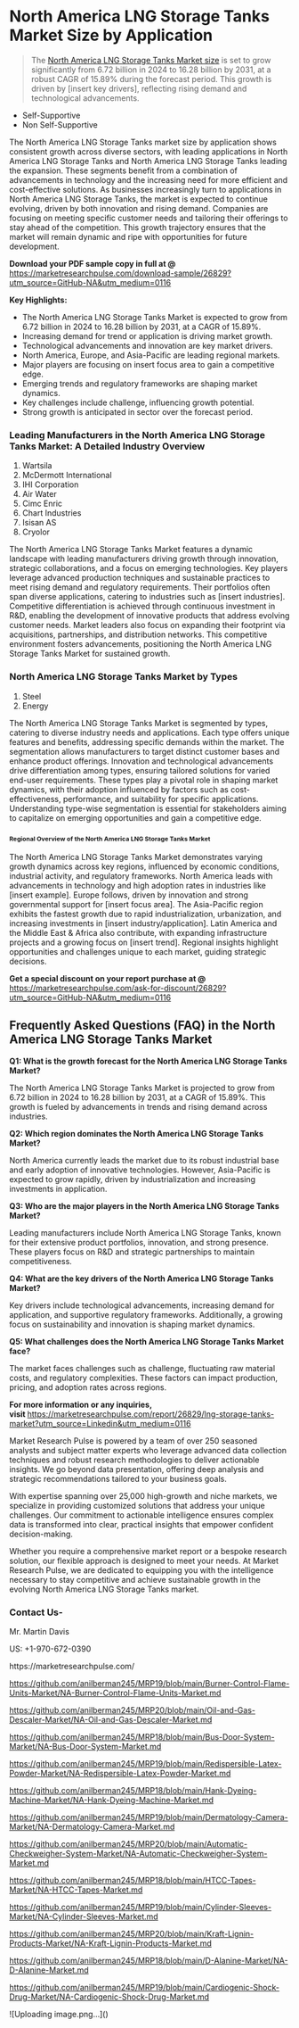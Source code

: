 <h1>North America LNG Storage Tanks Market&nbsp;Size by Application</h1><blockquote><p>The <a href="https://marketresearchpulse.com/download-sample/26829?utm_source=GitHub-NA&amp;utm_medium=0116">North America LNG Storage Tanks Market size</a> is set to grow significantly from 6.72 billion in 2024 to 16.28 billion by 2031, at a robust CAGR of 15.89% during the forecast period. This growth is driven by [insert key drivers], reflecting rising demand and technological advancements.</p></blockquote><ul><li>Self-Supportive<li> Non Self-Supportive</li></ul><p>The North America LNG Storage Tanks market size by application shows consistent growth across diverse sectors, with leading applications in North America LNG Storage Tanks and North America LNG Storage Tanks leading the expansion. These segments benefit from a combination of advancements in technology and the increasing need for more efficient and cost-effective solutions. As businesses increasingly turn to applications in North America LNG Storage Tanks, the market is expected to continue evolving, driven by both innovation and rising demand. Companies are focusing on meeting specific customer needs and tailoring their offerings to stay ahead of the competition. This growth trajectory ensures that the market will remain dynamic and ripe with opportunities for future development.</p><p><strong>Download your PDF sample copy in full at @ </strong><a href="https://marketresearchpulse.com/download-sample/26829?utm_source=GitHub-NA&amp;utm_medium=0116">https://marketresearchpulse.com/download-sample/26829?utm_source=GitHub-NA&amp;utm_medium=0116</a></p><p><strong>Key Highlights: </strong></p><ul><li>The North America LNG Storage Tanks Market is expected to grow from 6.72 billion in 2024 to 16.28 billion by 2031, at a CAGR of 15.89%.</li><li>Increasing demand for trend or application is driving market growth.</li><li>Technological advancements and innovation are key market drivers.</li><li>North America, Europe, and Asia-Pacific are leading regional markets.</li><li>Major players are focusing on insert focus area to gain a competitive edge.</li><li>Emerging trends and regulatory frameworks are shaping market dynamics.</li><li>Key challenges include challenge, influencing growth potential.</li><li>Strong growth is anticipated in sector over the forecast period.</li></ul><h3>Leading Manufacturers in the North America LNG Storage Tanks Market: A Detailed Industry Overview</h3><ol><li>Wartsila</li><li>McDermott International</li><li>IHI Corporation</li><li>Air Water</li><li>Cimc Enric</li><li>Chart Industries</li><li>Isisan AS</li><li>Cryolor</li></ol><div class="flex max-w-full flex-col flex-grow"><div class="min-h-8 text-message flex w-full flex-col items-end gap-2 whitespace-normal break-words [.text-message+&amp;]:mt-5" dir="auto" data-message-author-role="assistant" data-message-id="fd8432e4-4910-450d-b182-61b7bfb0a01f" data-message-model-slug="gpt-4o"><div class="flex w-full flex-col gap-1 empty:hidden first:pt-[3px]"><div class="markdown prose w-full break-words dark:prose-invert light"><p>The North America LNG Storage Tanks Market features a dynamic landscape with leading manufacturers driving growth through innovation, strategic collaborations, and a focus on emerging technologies. Key players leverage advanced production techniques and sustainable practices to meet rising demand and regulatory requirements. Their portfolios often span diverse applications, catering to industries such as [insert industries]. Competitive differentiation is achieved through continuous investment in R&amp;D, enabling the development of innovative products that address evolving customer needs. Market leaders also focus on expanding their footprint via acquisitions, partnerships, and distribution networks. This competitive environment fosters advancements, positioning the North America LNG Storage Tanks Market for sustained growth.</p></div></div></div></div><h3>North America LNG Storage Tanks Market by Types</h3><ol><li>Steel<li> Energy</li></ol><div class="flex max-w-full flex-col flex-grow"><div class="min-h-8 text-message flex w-full flex-col items-end gap-2 whitespace-normal break-words [.text-message+&amp;]:mt-5" dir="auto" data-message-author-role="assistant" data-message-id="084470be-0bb7-4664-bddf-5156b4f41249" data-message-model-slug="gpt-4o-mini"><div class="flex w-full flex-col gap-1 empty:hidden first:pt-[3px]"><div class="markdown prose w-full break-words dark:prose-invert light"><p>The North America LNG Storage Tanks Market is segmented by types, catering to diverse industry needs and applications. Each type offers unique features and benefits, addressing specific demands within the market. The segmentation allows manufacturers to target distinct customer bases and enhance product offerings. Innovation and technological advancements drive differentiation among types, ensuring tailored solutions for varied end-user requirements. These types play a pivotal role in shaping market dynamics, with their adoption influenced by factors such as cost-effectiveness, performance, and suitability for specific applications. Understanding type-wise segmentation is essential for stakeholders aiming to capitalize on emerging opportunities and gain a competitive edge.</p></div></div></div></div><h3><span style="font-size: 11px;">Regional Overview of the North America LNG Storage Tanks Market</span></h3><div class="flex max-w-full flex-col flex-grow"><div class="min-h-8 text-message flex w-full flex-col items-end gap-2 whitespace-normal break-words [.text-message+&amp;]:mt-5" dir="auto" data-message-author-role="assistant" data-message-id="e9038762-ce64-4e30-91c9-9bd413514231" data-message-model-slug="gpt-4o-mini"><div class="flex w-full flex-col gap-1 empty:hidden first:pt-[3px]"><div class="markdown prose w-full break-words dark:prose-invert light"><p>The North America LNG Storage Tanks Market demonstrates varying growth dynamics across key regions, influenced by economic conditions, industrial activity, and regulatory frameworks. North America leads with advancements in technology and high adoption rates in industries like [insert example]. Europe follows, driven by innovation and strong governmental support for [insert focus area]. The Asia-Pacific region exhibits the fastest growth due to rapid industrialization, urbanization, and increasing investments in [insert industry/application]. Latin America and the Middle East &amp; Africa also contribute, with expanding infrastructure projects and a growing focus on [insert trend]. Regional insights highlight opportunities and challenges unique to each market, guiding strategic decisions.</p></div></div></div></div><p><strong>Get a special discount on your report purchase at @ </strong><a href="https://marketresearchpulse.com/ask-for-discount/26829?utm_source=GitHub-NA&amp;utm_medium=0116">https://marketresearchpulse.com/ask-for-discount/26829?utm_source=GitHub-NA&amp;utm_medium=0116</a></p><h2>Frequently Asked Questions (FAQ) in the North America LNG Storage Tanks Market</h2><p><strong>Q1: What is the growth forecast for the North America LNG Storage Tanks Market?</strong></p><p>The North America LNG Storage Tanks Market is projected to grow from 6.72 billion in 2024 to 16.28 billion by 2031, at a CAGR of 15.89%. This growth is fueled by advancements in trends and rising demand across industries.</p><p><strong>Q2: Which region dominates the North America LNG Storage Tanks Market?</strong></p><p>North America currently leads the market due to its robust industrial base and early adoption of innovative technologies. However, Asia-Pacific is expected to grow rapidly, driven by industrialization and increasing investments in application.</p><p><strong>Q3: Who are the major players in the North America LNG Storage Tanks Market?</strong></p><p>Leading manufacturers include North America LNG Storage Tanks, known for their extensive product portfolios, innovation, and strong presence. These players focus on R&amp;D and strategic partnerships to maintain competitiveness.</p><p><strong>Q4: What are the key drivers of the North America LNG Storage Tanks Market?</strong></p><p>Key drivers include technological advancements, increasing demand for application, and supportive regulatory frameworks. Additionally, a growing focus on sustainability and innovation is shaping market dynamics.</p><p><strong>Q5: What challenges does the North America LNG Storage Tanks Market face?</strong></p><p>The market faces challenges such as challenge, fluctuating raw material costs, and regulatory complexities. These factors can impact production, pricing, and adoption rates across regions.</p><p><strong>For more information or any inquiries, visit&nbsp;</strong><a href="https://marketresearchpulse.com/report/26829/lng-storage-tanks-market?utm_source=Linkedin&utm_medium=0116">https://marketresearchpulse.com/report/26829/lng-storage-tanks-market?utm_source=Linkedin&utm_medium=0116</a></p><p>Market Research Pulse is powered by a team of over 250 seasoned analysts and subject matter experts who leverage advanced data collection techniques and robust research methodologies to deliver actionable insights. We go beyond data presentation, offering deep analysis and strategic recommendations tailored to your business goals.</p><p>With expertise spanning over 25,000 high-growth and niche markets, we specialize in providing customized solutions that address your unique challenges. Our commitment to actionable intelligence ensures complex data is transformed into clear, practical insights that empower confident decision-making.</p><p>Whether you require a comprehensive market report or a bespoke research solution, our flexible approach is designed to meet your needs. At Market Research Pulse, we are dedicated to equipping you with the intelligence necessary to stay competitive and achieve sustainable growth in the evolving North America LNG Storage Tanks market.</p><h3><strong>Contact Us-</strong></h3><p>Mr. Martin Davis</p><p>US: +1-970-672-0390</p><p>https://marketresearchpulse.com/</p><p><a href="https://github.com/anilberman245/MRP19/blob/main/Burner-Control-Flame-Units-Market/NA-Burner-Control-Flame-Units-Market.md">https://github.com/anilberman245/MRP19/blob/main/Burner-Control-Flame-Units-Market/NA-Burner-Control-Flame-Units-Market.md</a></p><p><a href="https://github.com/anilberman245/MRP20/blob/main/Oil-and-Gas-Descaler-Market/NA-Oil-and-Gas-Descaler-Market.md">https://github.com/anilberman245/MRP20/blob/main/Oil-and-Gas-Descaler-Market/NA-Oil-and-Gas-Descaler-Market.md</a></p><p><a href="https://github.com/anilberman245/MRP18/blob/main/Bus-Door-System-Market/NA-Bus-Door-System-Market.md">https://github.com/anilberman245/MRP18/blob/main/Bus-Door-System-Market/NA-Bus-Door-System-Market.md</a></p><p><a href="https://github.com/anilberman245/MRP19/blob/main/Redispersible-Latex-Powder-Market/NA-Redispersible-Latex-Powder-Market.md">https://github.com/anilberman245/MRP19/blob/main/Redispersible-Latex-Powder-Market/NA-Redispersible-Latex-Powder-Market.md</a></p><p><a href="https://github.com/anilberman245/MRP18/blob/main/Hank-Dyeing-Machine-Market/NA-Hank-Dyeing-Machine-Market.md">https://github.com/anilberman245/MRP18/blob/main/Hank-Dyeing-Machine-Market/NA-Hank-Dyeing-Machine-Market.md</a></p><p><a href="https://github.com/anilberman245/MRP19/blob/main/Dermatology-Camera-Market/NA-Dermatology-Camera-Market.md">https://github.com/anilberman245/MRP19/blob/main/Dermatology-Camera-Market/NA-Dermatology-Camera-Market.md</a></p><p><a href="https://github.com/anilberman245/MRP20/blob/main/Automatic-Checkweigher-System-Market/NA-Automatic-Checkweigher-System-Market.md">https://github.com/anilberman245/MRP20/blob/main/Automatic-Checkweigher-System-Market/NA-Automatic-Checkweigher-System-Market.md</a></p><p><a href="https://github.com/anilberman245/MRP18/blob/main/HTCC-Tapes-Market/NA-HTCC-Tapes-Market.md">https://github.com/anilberman245/MRP18/blob/main/HTCC-Tapes-Market/NA-HTCC-Tapes-Market.md</a></p><p><a href="https://github.com/anilberman245/MRP19/blob/main/Cylinder-Sleeves-Market/NA-Cylinder-Sleeves-Market.md">https://github.com/anilberman245/MRP19/blob/main/Cylinder-Sleeves-Market/NA-Cylinder-Sleeves-Market.md</a></p><p><a href="https://github.com/anilberman245/MRP20/blob/main/Kraft-Lignin-Products-Market/NA-Kraft-Lignin-Products-Market.md">https://github.com/anilberman245/MRP20/blob/main/Kraft-Lignin-Products-Market/NA-Kraft-Lignin-Products-Market.md</a></p><p><a href="https://github.com/anilberman245/MRP18/blob/main/D-Alanine-Market/NA-D-Alanine-Market.md">https://github.com/anilberman245/MRP18/blob/main/D-Alanine-Market/NA-D-Alanine-Market.md</a></p><p><a href="https://github.com/anilberman245/MRP19/blob/main/Cardiogenic-Shock-Drug-Market/NA-Cardiogenic-Shock-Drug-Market.md">https://github.com/anilberman245/MRP19/blob/main/Cardiogenic-Shock-Drug-Market/NA-Cardiogenic-Shock-Drug-Market.md</a></p>
![Uploading image.png…]()
